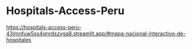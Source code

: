 # Hospitals-Access-Peru

https://hospitals-access-peru-43jmnfuw5ss4qnrdszvga8.streamlit.app/#mapa-nacional-interactivo-de-hospitales 
